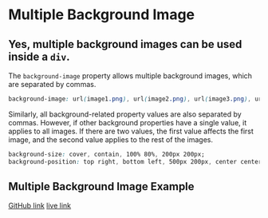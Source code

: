 # Multiple Background Image

## Yes, multiple background images can be used inside a `div`.

The `background-image` property allows multiple background images, which are separated by commas.

```css
background-image: url(image1.png), url(image2.png), url(image3.png), url(image4.png);
```

Similarly, all background-related property values are also separated by commas. However, if other background properties have a single value, it applies to all images. If there are two values, the first value affects the first image, and the second value applies to the rest of the images.

```css
background-size: cover, contain, 100% 80%, 200px 200px;
background-position: top right, bottom left, 500px 200px, center center;
```
## Multiple Background Image Example
[GitHub link](https://github.com/alifrayhan1/cssassignment/tree/main/Question2)
[live link](https://lucky-banoffee-7231e1.netlify.app/)

